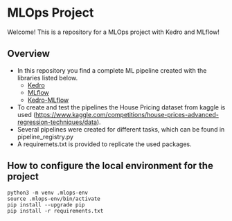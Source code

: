 # MLOps Project

Welcome! This is a repository for a MLOps project with Kedro and MLflow!

## Overview
- In this repository you find a complete ML pipeline created with the libraries listed below.
   - [Kedro](https://docs.kedro.org/en/stable/)
   - [MLflow](https://mlflow.org/docs/latest/index.html)
   - [Kedro-MLflow](https://kedro-mlflow.readthedocs.io/en/stable/)
- To create and test the pipelines the House Pricing dataset from kaggle is used (https://www.kaggle.com/competitions/house-prices-advanced-regression-techniques/data).
- Several pipelines were created for different tasks, which can be found in pipeline_registry.py
- A requiremets.txt is provided to replicate the used packages.

## How to configure the local environment for the project

 ```
python3 -m venv .mlops-env
source .mlops-env/bin/activate
pip install --upgrade pip
pip install -r requirements.txt
 ```


